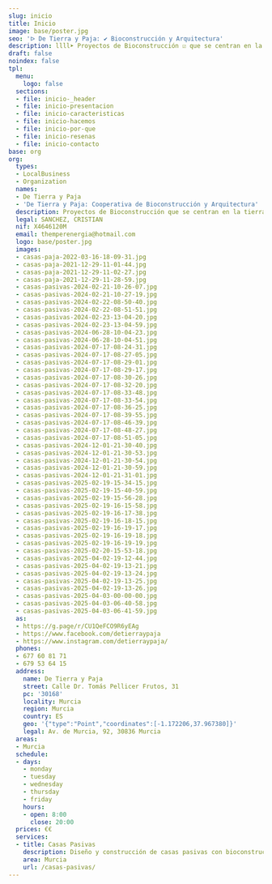 ```yaml
---
slug: inicio
title: Inicio
image: base/poster.jpg
seo: 'ᐅ De Tierra y Paja: ✔️ Bioconstrucción y Arquitectura'
description: llll➤ Proyectos de Bioconstrucción ☑️ que se centran en la tierra, la paja y la madera como materiales para la construcción de viviendas.
draft: false
noindex: false
tpl:
  menu:
    logo: false
  sections:
  - file: inicio-_header
  - file: inicio-presentacion
  - file: inicio-caracteristicas
  - file: inicio-hacemos
  - file: inicio-por-que
  - file: inicio-resenas
  - file: inicio-contacto
base: org
org:
  types:
  - LocalBusiness
  - Organization
  names:
  - De Tierra y Paja
  - 'De Tierra y Paja: Cooperativa de Bioconstrucción y Arquitectura'
  description: Proyectos de Bioconstrucción que se centran en la tierra, la paja y la madera como materiales para la construcción de viviendas.
  legal: SANCHEZ, CRISTIAN
  nif: X4646120M
  email: themperenergia@hotmail.com
  logo: base/poster.jpg
  images:
  - casas-paja-2022-03-16-18-09-31.jpg
  - casas-paja-2021-12-29-11-01-44.jpg
  - casas-paja-2021-12-29-11-02-27.jpg
  - casas-paja-2021-12-29-11-28-59.jpg
  - casas-pasivas-2024-02-21-10-26-07.jpg
  - casas-pasivas-2024-02-21-10-27-19.jpg
  - casas-pasivas-2024-02-22-08-50-40.jpg
  - casas-pasivas-2024-02-22-08-51-51.jpg
  - casas-pasivas-2024-02-23-13-04-20.jpg
  - casas-pasivas-2024-02-23-13-04-59.jpg
  - casas-pasivas-2024-06-28-10-04-23.jpg
  - casas-pasivas-2024-06-28-10-04-51.jpg
  - casas-pasivas-2024-07-17-08-24-31.jpg
  - casas-pasivas-2024-07-17-08-27-05.jpg
  - casas-pasivas-2024-07-17-08-29-01.jpg
  - casas-pasivas-2024-07-17-08-29-17.jpg
  - casas-pasivas-2024-07-17-08-30-26.jpg
  - casas-pasivas-2024-07-17-08-32-20.jpg
  - casas-pasivas-2024-07-17-08-33-48.jpg
  - casas-pasivas-2024-07-17-08-33-54.jpg
  - casas-pasivas-2024-07-17-08-36-25.jpg
  - casas-pasivas-2024-07-17-08-39-55.jpg
  - casas-pasivas-2024-07-17-08-46-39.jpg
  - casas-pasivas-2024-07-17-08-48-27.jpg
  - casas-pasivas-2024-07-17-08-51-05.jpg
  - casas-pasivas-2024-12-01-21-30-40.jpg
  - casas-pasivas-2024-12-01-21-30-53.jpg
  - casas-pasivas-2024-12-01-21-30-54.jpg
  - casas-pasivas-2024-12-01-21-30-59.jpg
  - casas-pasivas-2024-12-01-21-31-01.jpg
  - casas-pasivas-2025-02-19-15-34-15.jpg
  - casas-pasivas-2025-02-19-15-40-59.jpg
  - casas-pasivas-2025-02-19-15-56-28.jpg
  - casas-pasivas-2025-02-19-16-15-58.jpg
  - casas-pasivas-2025-02-19-16-17-38.jpg
  - casas-pasivas-2025-02-19-16-18-15.jpg
  - casas-pasivas-2025-02-19-16-19-17.jpg
  - casas-pasivas-2025-02-19-16-19-18.jpg
  - casas-pasivas-2025-02-19-16-19-19.jpg
  - casas-pasivas-2025-02-20-15-53-18.jpg
  - casas-pasivas-2025-04-02-19-12-44.jpg
  - casas-pasivas-2025-04-02-19-13-21.jpg
  - casas-pasivas-2025-04-02-19-13-24.jpg
  - casas-pasivas-2025-04-02-19-13-25.jpg
  - casas-pasivas-2025-04-02-19-13-26.jpg
  - casas-pasivas-2025-04-03-00-00-00.jpg
  - casas-pasivas-2025-04-03-06-40-58.jpg
  - casas-pasivas-2025-04-03-06-41-59.jpg
  as:
  - https://g.page/r/CU1QeFCO9R6yEAg
  - https://www.facebook.com/detierraypaja
  - https://www.instagram.com/detierraypaja/
  phones:
  - 677 60 81 71
  - 679 53 64 15
  address:
    name: De Tierra y Paja
    street: Calle Dr. Tomás Pellicer Frutos, 31
    pc: '30168'
    locality: Murcia
    region: Murcia
    country: ES
    geo: '{"type":"Point","coordinates":[-1.172206,37.967380]}'
    legal: Av. de Murcia, 92, 30836 Murcia
  areas:
  - Murcia
  schedule:
  - days:
    - monday
    - tuesday
    - wednesday
    - thursday
    - friday
    hours:
    - open: 8:00
      close: 20:00
  prices: €€
  services:
  - title: Casas Pasivas
    description: Diseño y construcción de casas pasivas con bioconstrucción y sistema modular. Unifamiliares, cohousing y reformas. Salud, confort y máxima eficiencia.
    area: Murcia
    url: /casas-pasivas/
---
```

